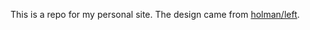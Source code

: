 This is a repo for my personal site.
The design came from [holman/left](https://github.com/holman/left).
